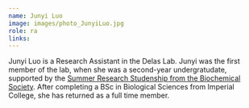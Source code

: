 ```yaml
---
name: Junyi Luo
image: images/photo_JunyiLuo.jpg
role: ra
links:
---
```


Junyi Luo is a Research Assistant in the Delas Lab. Junyi was the first member of the lab, when she was a second-year undergratudate, supported by the [Summer Research Studenship from the Biochemical Society](https://www.biochemistry.org/grants-and-awards/grants-and-bursaries/summer-vacation-studentships/research-studentship/). After completing a BSc in Biological Sciences from Imperial College, she has returned as a full time member.